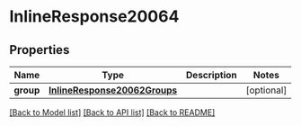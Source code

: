 # InlineResponse20064

## Properties
Name | Type | Description | Notes
------------ | ------------- | ------------- | -------------
**group** | [**InlineResponse20062Groups**](InlineResponse20062Groups.md) |  | [optional] 

[[Back to Model list]](../README.md#documentation-for-models) [[Back to API list]](../README.md#documentation-for-api-endpoints) [[Back to README]](../README.md)

